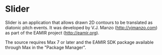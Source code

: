 # Slider
Slider is an application that allows drawn 2D contours to be translated as diatonic pitch events. It was developed by V.J. Manzo (http://vjmanzo.com) as part of the EAMIR project (http://eamir.org). 

The source requires Max 7 or later and the EAMIR SDK package available through Max in the "Package Manager". 
